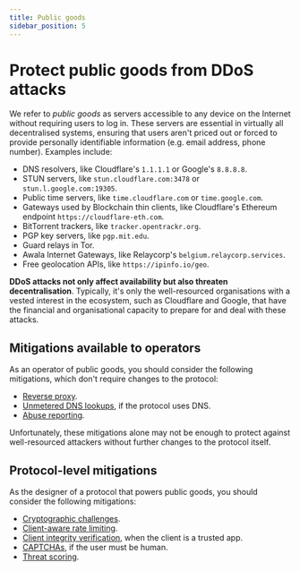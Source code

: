 ```yaml
---
title: Public goods
sidebar_position: 5
---
```


# Protect public goods from DDoS attacks

We refer to _public goods_ as servers accessible to any device on the Internet without requiring users to log in.
These servers are essential in virtually all decentralised systems,
ensuring that users aren't priced out or forced to provide personally identifiable information (e.g. email address, phone number).
Examples include:

- DNS resolvers, like Cloudflare's `1.1.1.1` or Google's `8.8.8.8`.
- STUN servers, like `stun.cloudflare.com:3478` or `stun.l.google.com:19305`.
- Public time servers, like `time.cloudflare.com` or `time.google.com`.
- Gateways used by Blockchain thin clients, like Cloudflare's Ethereum endpoint `https://cloudflare-eth.com`.
- BitTorrent trackers, like `tracker.opentrackr.org`.
- PGP key servers, like `pgp.mit.edu`.
- Guard relays in Tor.
- Awala Internet Gateways, like Relaycorp's `belgium.relaycorp.services`.
- Free geolocation APIs, like `https://ipinfo.io/geo`.

**DDoS attacks not only affect availability but also threaten decentralisation**.
Typically, it's only the well-resourced organisations with a vested interest in the ecosystem, such as Cloudflare and Google,
that have the financial and organisational capacity to prepare for and deal with these attacks.

## Mitigations available to operators

As an operator of public goods, you should consider the following mitigations, which don't require changes to the protocol:

- [Reverse proxy](../mitigations/reverse-proxies.md).
- [Unmetered DNS lookups](../mitigations/unmetered-dns.md), if the protocol uses DNS.
- [Abuse reporting](../mitigations/abuse-reporting.md).

Unfortunately, these mitigations alone may not be enough to protect against well-resourced attackers without further changes to the protocol itself.

## Protocol-level mitigations

As the designer of a protocol that powers public goods, you should consider the following mitigations:

- [Cryptographic challenges](../mitigations/crypto-challenges.md).
- [Client-aware rate limiting](../mitigations/rate-limiting.md).
- [Client integrity verification](../mitigations/client-integrity.md), when the client is a trusted app.
- [CAPTCHAs](../mitigations/captchas.md), if the user must be human.
- [Threat scoring](../mitigations/threat-scoring.md).
